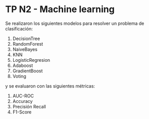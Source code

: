 # TP N2 - Machine learning

Se realizaron los siguientes modelos para resolver un problema de clasificación: 

1. DecisionTree
2. RandomForest
3. NaiveBayes
4. KNN
5. LogisticRegresion
6. Adaboost
7. GradientBoost
8. Voting

y se evaluaron con las siguientes métricas:

1. AUC-ROC
2. Accuracy
3. Precisión Recall
4. F1-Score